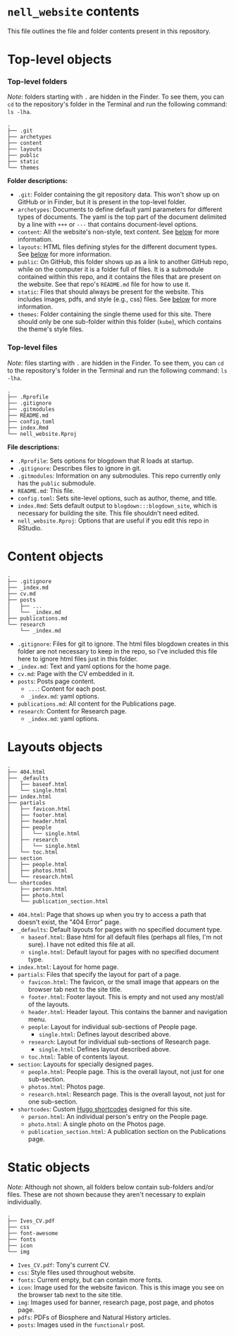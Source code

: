 # `nell_website` contents

This file outlines the file and folder contents present in this repository.

# Top-level objects

### Top-level folders

*Note*: folders starting with `.` are hidden in the Finder. To see them, you can `cd` to
the repository's folder in the Terminal and run the following command: `ls -lha`.

```
.
├── .git
├── archetypes
├── content
├── layouts
├── public
├── static
└── themes
```

**Folder descriptions:**

* `.git`: Folder containing the git repository data. This won't show up on GitHub or
    in Finder, but it is present in the top-level folder.
* `archetypes`: Documents to define default yaml parameters for different types of
    documents. The yaml is the top part of the document delimited by a line with 
    `+++` or `---` that contains document-level options.
* `content`: All the website's non-style, text content. See [below](#content-objects) 
    for more information.
* `layouts`: HTML files defining styles for the different document types.
    See [below](#layouts-objects)  for more information.
* `public`: On GitHub, this folder shows up as a link to another GitHub repo, while on the
    computer it is a folder full of files. It is a submodule contained within this repo,
    and it contains the files that are present on the website.
    See that repo's `README.md` file for how to use it.
* `static`: Files that should always be present for the website. This includes images,
    pdfs, and style (e.g., css) files. See [below](#static-objects)  for more information.
* `themes`: Folder containing the single theme used for this site. There should only 
    be one sub-folder within this folder (`kube`), which contains the theme's style
    files.


### Top-level files

*Note*: files starting with `.` are hidden in the Finder. To see them, you can `cd` to
the repository's folder in the Terminal and run the following command: `ls -lha`.

```
.
├── .Rprofile
├── .gitignore
├── .gitmodules
├── README.md
├── config.toml
├── index.Rmd
└── nell_website.Rproj
```

**File descriptions:**

* `.Rprofile`: Sets options for blogdown that R loads at startup.
* `.gitignore`: Describes files to ignore in git.
* `.gitmodules`: Information on any submodules. This repo currently only has the 
    `public` submodule.
* `README.md`: This file.
* `config.toml`: Sets site-level options, such as author, theme, and title.
* `index.Rmd`: Sets default output to `blogdown:::blogdown_site`, which is necessary for
    building the site. This file shouldn't need edited.
* `nell_website.Rproj`: Options that are useful if you edit this repo in RStudio.






# Content objects


```
.
├── .gitignore
├── _index.md
├── cv.md
├── posts
│   ├── ...
│   └── _index.md
├── publications.md
└── research
    └── _index.md
```

* `.gitignore`: Files for git to ignore. The html files blogdown creates in this folder
    are not necessary to keep in the repo, so I've included this file here to ignore
    html files just in this folder.
* `_index.md`: Text and yaml options for the home page.
* `cv.md`: Page with the CV embedded in it.
* `posts`: Posts page content.
    - `...`: Content for each post.
    - `_index.md`: yaml options.
* `publications.md`: All content for the Publications page.
* `research`: Content for Research page.
    - `_index.md`: yaml options.





# Layouts objects


```
.
├── 404.html
├── _defaults
│   ├── baseof.html
│   └── single.html
├── index.html
├── partials
│   ├── favicon.html
│   ├── footer.html
│   ├── header.html
│   ├── people
│   │   └── single.html
│   ├── research
│   │   └── single.html
│   └── toc.html
├── section
│   ├── people.html
│   ├── photos.html
│   └── research.html
└── shortcodes
    ├── person.html
    ├── photo.html
    └── publication_section.html
```



* `404.html`: Page that shows up when you try to access a path that doesn't exist, the 
  "404 Error" page.
* `_defaults`: Default layouts for pages with no specified document type.
    - `baseof.html`: Base html for all default files (perhaps all files, I'm not sure).
      I have not edited this file at all.
    - `single.html`: Default layout for pages with no specified document type.
* `index.html`: Layout for home page.
* `partials`: Files that specify the layout for part of a page.
    - `favicon.html`: The favicon, or the small image that appears on the browser tab 
        next to the site title.
    - `footer.html`: Footer layout. This is empty and not used any most/all of the
        layouts.
    - `header.html`: Header layout. This contains the banner and navigation menu.
    - `people`: Layout for individual sub-sections of People page.
        + `single.html`: Defines layout described above.
    - `research`: Layout for individual sub-sections of Research page.
        + `single.html`: Defines layout described above.
    - `toc.html`: Table of contents layout.
* `section`: Layouts for specially designed pages.
    - `people.html`: People page. This is the overall layout, not just for one
        sub-section.
    - `photos.html`: Photos page.
    - `research.html`: Research page. This is the overall layout, not just for one
        sub-section.
* `shortcodes`: Custom [Hugo shortcodes](https://gohugo.io/extras/shortcodes/) designed
    for this site.
    - `person.html`: An individual person's entry on the People page.
    - `photo.html`: A single photo on the Photos page.
    - `publication_section.html`: A publication section on the Publications page.




# Static objects

*Note*: Although not shown, all folders below contain sub-folders and/or files.
These are not shown because they aren't necessary to explain individually.

```
.
├── Ives_CV.pdf
├── css
├── font-awesome
├── fonts
├── icon
└── img
```

* `Ives_CV.pdf`: Tony's current CV.
* `css`: Style files used throughout website.
* `fonts`: Current empty, but can contain more fonts.
* `icon`: Image used for the website favicon. This is this image you see on the browser 
    tab next to the site title.
* `img`: Images used for banner, research page, post page, and photos page.
* `pdfs`: PDFs of Biosphere and Natural History articles.
* `posts`: Images used in the `functionalr` post.


